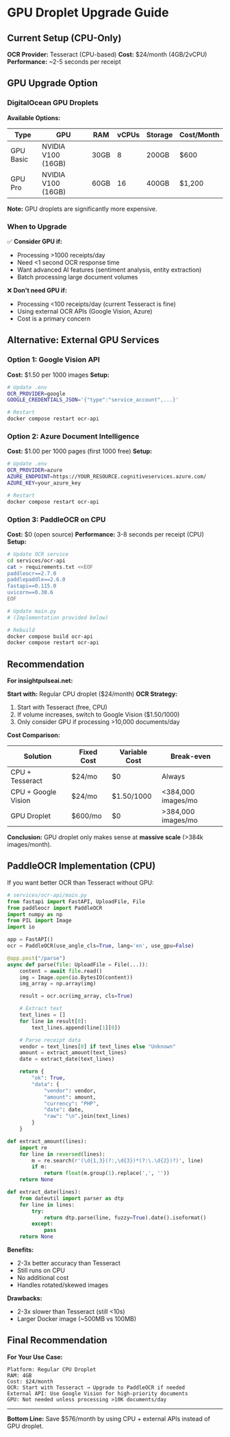 # GPU Droplet Upgrade Guide

## Current Setup (CPU-Only)

**OCR Provider:** Tesseract (CPU-based)
**Cost:** $24/month (4GB/2vCPU)
**Performance:** ~2-5 seconds per receipt

## GPU Upgrade Option

### DigitalOcean GPU Droplets

**Available Options:**

| Type | GPU | RAM | vCPUs | Storage | Cost/Month |
|------|-----|-----|-------|---------|------------|
| GPU Basic | NVIDIA V100 (16GB) | 30GB | 8 | 200GB | $600 |
| GPU Pro | NVIDIA V100 (16GB) | 60GB | 16 | 400GB | $1,200 |

**Note:** GPU droplets are significantly more expensive.

### When to Upgrade

✅ **Consider GPU if:**
- Processing >1000 receipts/day
- Need <1 second OCR response time
- Want advanced AI features (sentiment analysis, entity extraction)
- Batch processing large document volumes

❌ **Don't need GPU if:**
- Processing <100 receipts/day (current Tesseract is fine)
- Using external OCR APIs (Google Vision, Azure)
- Cost is a primary concern

## Alternative: External GPU Services

### Option 1: Google Vision API
**Cost:** $1.50 per 1000 images
**Setup:**
```bash
# Update .env
OCR_PROVIDER=google
GOOGLE_CREDENTIALS_JSON='{"type":"service_account",...}'

# Restart
docker compose restart ocr-api
```

### Option 2: Azure Document Intelligence
**Cost:** $1.00 per 1000 pages (first 1000 free)
**Setup:**
```bash
# Update .env
OCR_PROVIDER=azure
AZURE_ENDPOINT=https://YOUR_RESOURCE.cognitiveservices.azure.com/
AZURE_KEY=your_azure_key

# Restart
docker compose restart ocr-api
```

### Option 3: PaddleOCR on CPU
**Cost:** $0 (open source)
**Performance:** 3-8 seconds per receipt (CPU)
**Setup:**
```bash
# Update OCR service
cd services/ocr-api
cat > requirements.txt <<EOF
paddleocr==2.7.0
paddlepaddle==2.6.0
fastapi==0.115.0
uvicorn==0.30.6
EOF

# Update main.py
# (Implementation provided below)

# Rebuild
docker compose build ocr-api
docker compose restart ocr-api
```

## Recommendation

**For insightpulseai.net:**

**Start with:** Regular CPU droplet ($24/month)
**OCR Strategy:**
1. Start with Tesseract (free, CPU)
2. If volume increases, switch to Google Vision ($1.50/1000)
3. Only consider GPU if processing >10,000 documents/day

**Cost Comparison:**

| Solution | Fixed Cost | Variable Cost | Break-even |
|----------|------------|---------------|------------|
| CPU + Tesseract | $24/mo | $0 | Always |
| CPU + Google Vision | $24/mo | $1.50/1000 | <384,000 images/mo |
| GPU Droplet | $600/mo | $0 | >384,000 images/mo |

**Conclusion:** GPU droplet only makes sense at **massive scale** (>384k images/month).

## PaddleOCR Implementation (CPU)

If you want better OCR than Tesseract without GPU:

```python
# services/ocr-api/main.py
from fastapi import FastAPI, UploadFile, File
from paddleocr import PaddleOCR
import numpy as np
from PIL import Image
import io

app = FastAPI()
ocr = PaddleOCR(use_angle_cls=True, lang='en', use_gpu=False)

@app.post("/parse")
async def parse(file: UploadFile = File(...)):
    content = await file.read()
    img = Image.open(io.BytesIO(content))
    img_array = np.array(img)

    result = ocr.ocr(img_array, cls=True)

    # Extract text
    text_lines = []
    for line in result[0]:
        text_lines.append(line[1][0])

    # Parse receipt data
    vendor = text_lines[0] if text_lines else "Unknown"
    amount = extract_amount(text_lines)
    date = extract_date(text_lines)

    return {
        "ok": True,
        "data": {
            "vendor": vendor,
            "amount": amount,
            "currency": "PHP",
            "date": date,
            "raw": "\n".join(text_lines)
        }
    }

def extract_amount(lines):
    import re
    for line in reversed(lines):
        m = re.search(r'(\d{1,3}(?:,\d{3})*(?:\.\d{2})?)', line)
        if m:
            return float(m.group(1).replace(',', ''))
    return None

def extract_date(lines):
    from dateutil import parser as dtp
    for line in lines:
        try:
            return dtp.parse(line, fuzzy=True).date().isoformat()
        except:
            pass
    return None
```

**Benefits:**
- 2-3x better accuracy than Tesseract
- Still runs on CPU
- No additional cost
- Handles rotated/skewed images

**Drawbacks:**
- 2-3x slower than Tesseract (still <10s)
- Larger Docker image (~500MB vs 100MB)

## Final Recommendation

**For Your Use Case:**
```
Platform: Regular CPU Droplet
RAM: 4GB
Cost: $24/month
OCR: Start with Tesseract → Upgrade to PaddleOCR if needed
External API: Use Google Vision for high-priority documents
GPU: Not needed unless processing >10K documents/day
```

---

**Bottom Line:** Save $576/month by using CPU + external APIs instead of GPU droplet.
